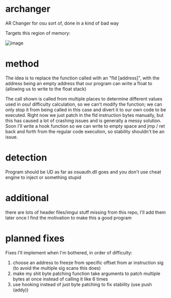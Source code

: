 # archanger

AR Changer for osu sort of, done in a kind of bad way

Targets this region of memory:

![image](https://user-images.githubusercontent.com/89066726/169220463-9b543f9b-2a14-4b59-ab97-c40a9399a895.png)

# method
The idea is to replace the function called with an "fld [address]", with the address being an empty address that our program can write a float to (allowing us to write to the float stack)

The call shown is called from multiple places to determine different values used in osu! difficulty calculation, so we can't modify the function; we can only stop it from being called in this case and divert it to our own code to be executed. Right now we just patch in the fld instruction bytes manually, but this has caused a lot of crashing issues and is generally a messy solution. Soon I'll write a hook function so we can write to empty space and jmp / ret back and forth from the regular code execution, so stability shouldn't be an issue.

# detection
Program should be UD as far as osuauth.dll goes and you don't use cheat engine to inject or something stupid

# additional

there are lots of header files/imgui stuff missing from this repo, I'll add them later once I find the motivation to make this a good program

# planned fixes
Fixes I'll implement when I'm bothered, in order of difficulty:

1. choose an address to freeze from specific offset from ar instruction sig (to avoid the multiple sig scans this does)
2. make my shit byte patching function take arguments to patch multiple bytes at once instead of calling it like 6 times
3. use hooking instead of just byte patching to fix stability (use push (addy))

